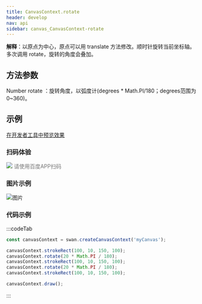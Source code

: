 ```yaml
---
title: CanvasContext.rotate
header: develop
nav: api
sidebar: canvas_CanvasContext-rotate
---
```


 


**解释**：以原点为中心，原点可以用 translate 方法修改。顺时针旋转当前坐标轴。多次调用 rotate，旋转的角度会叠加。

## 方法参数

Number rotate ：旋转角度，以弧度计(degrees * Math.PI/180；degrees范围为0~360)。
## 示例

<a href="swanide://fragment/b33903f1e7561b351e0e560c3ff5273c1573723721593" title="在开发者工具中预览效果" target="_self">在开发者工具中预览效果</a>

### 扫码体验

<div class='scan-code-container'>
    <img src="https://b.bdstatic.com/miniapp/assets/images/doc_demo/pages_createCanvasContext.png" class="demo-qrcode-image" />
    <font color=#777 12px>请使用百度APP扫码</font>
</div>

###  图片示例  
![图片](../../../../img/rotate.png)

### 代码示例 


:::codeTab
```js
const canvasContext = swan.createCanvasContext('myCanvas');

canvasContext.strokeRect(100, 10, 150, 100);
canvasContext.rotate(20 * Math.PI / 180);
canvasContext.strokeRect(100, 10, 150, 100);
canvasContext.rotate(20 * Math.PI / 180);
canvasContext.strokeRect(100, 10, 150, 100);

canvasContext.draw();
```
:::



